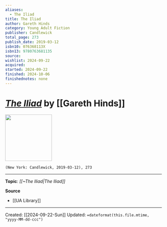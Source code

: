 ```yaml
---
aliases:
  - The Iliad
title: The Iliad
author: Gareth Hinds
category: Young Adult Fiction
publisher: Candlewick
total_page: 273
publish_date: 2019-03-12
isbn10: 076368113X
isbn13: 9780763681135
source: 
wishlist: 2024-09-22
acquired: 
started: 2024-09-22
finished: 2024-10-06
finishednotes: none
---
```

# *[The Iliad]()* by [[Gareth Hinds]]

<img src="http://books.google.com/books/content?id=-rJ1DwAAQBAJ&printsec=frontcover&img=1&zoom=1&edge=curl&source=gbs_api" width=150>

`(New York: Candlewick, 2019-03-12), 273`



--- 
**Topic**: *[[~The Iliad|The Iliad]]*

**Source**
- [[UA Library]]

---
Created: [[2024-09-22-Sun]]
Updated: `=dateformat(this.file.mtime, "yyyy-MM-dd-ccc")`